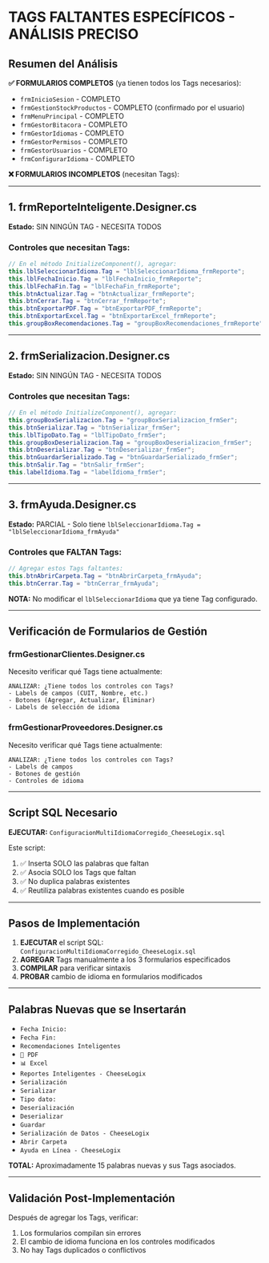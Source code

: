 # TAGS FALTANTES ESPECÍFICOS - ANÁLISIS PRECISO

## Resumen del Análisis

**✅ FORMULARIOS COMPLETOS** (ya tienen todos los Tags necesarios):
- `frmInicioSesion` - COMPLETO
- `frmGestionStockProductos` - COMPLETO (confirmado por el usuario)
- `frmMenuPrincipal` - COMPLETO 
- `frmGestorBitacora` - COMPLETO
- `frmGestorIdiomas` - COMPLETO
- `frmGestorPermisos` - COMPLETO
- `frmGestorUsuarios` - COMPLETO
- `frmConfigurarIdioma` - COMPLETO

**❌ FORMULARIOS INCOMPLETOS** (necesitan Tags):

---

## 1. frmReporteInteligente.Designer.cs
**Estado:** SIN NINGÚN TAG - NECESITA TODOS

### Controles que necesitan Tags:
```csharp
// En el método InitializeComponent(), agregar:
this.lblSeleccionarIdioma.Tag = "lblSeleccionarIdioma_frmReporte";
this.lblFechaInicio.Tag = "lblFechaInicio_frmReporte";
this.lblFechaFin.Tag = "lblFechaFin_frmReporte";
this.btnActualizar.Tag = "btnActualizar_frmReporte";
this.btnCerrar.Tag = "btnCerrar_frmReporte";
this.btnExportarPDF.Tag = "btnExportarPDF_frmReporte";
this.btnExportarExcel.Tag = "btnExportarExcel_frmReporte";
this.groupBoxRecomendaciones.Tag = "groupBoxRecomendaciones_frmReporte";
```

---

## 2. frmSerializacion.Designer.cs
**Estado:** SIN NINGÚN TAG - NECESITA TODOS

### Controles que necesitan Tags:
```csharp
// En el método InitializeComponent(), agregar:
this.groupBoxSerializacion.Tag = "groupBoxSerializacion_frmSer";
this.btnSerializar.Tag = "btnSerializar_frmSer";
this.lblTipoDato.Tag = "lblTipoDato_frmSer";
this.groupBoxDeserializacion.Tag = "groupBoxDeserializacion_frmSer";
this.btnDeserializar.Tag = "btnDeserializar_frmSer";
this.btnGuardarSerializado.Tag = "btnGuardarSerializado_frmSer";
this.btnSalir.Tag = "btnSalir_frmSer";
this.labelIdioma.Tag = "labelIdioma_frmSer";
```

---

## 3. frmAyuda.Designer.cs
**Estado:** PARCIAL - Solo tiene `lblSeleccionarIdioma.Tag = "lblSeleccionarIdioma_frmAyuda"`

### Controles que FALTAN Tags:
```csharp
// Agregar estos Tags faltantes:
this.btnAbrirCarpeta.Tag = "btnAbrirCarpeta_frmAyuda";
this.btnCerrar.Tag = "btnCerrar_frmAyuda";
```

**NOTA:** No modificar el `lblSeleccionarIdioma` que ya tiene Tag configurado.

---

## Verificación de Formularios de Gestión

### frmGestionarClientes.Designer.cs
Necesito verificar qué Tags tiene actualmente:

```
ANALIZAR: ¿Tiene todos los controles con Tags?
- Labels de campos (CUIT, Nombre, etc.)
- Botones (Agregar, Actualizar, Eliminar)
- Labels de selección de idioma
```

### frmGestionarProveedores.Designer.cs  
Necesito verificar qué Tags tiene actualmente:

```
ANALIZAR: ¿Tiene todos los controles con Tags?
- Labels de campos
- Botones de gestión
- Controles de idioma
```

---

## Script SQL Necesario

**EJECUTAR:** `ConfiguracionMultiIdiomaCorregido_CheeseLogix.sql`

Este script:
1. ✅ Inserta SOLO las palabras que faltan
2. ✅ Asocia SOLO los Tags que faltan  
3. ✅ No duplica palabras existentes
4. ✅ Reutiliza palabras existentes cuando es posible

---

## Pasos de Implementación

1. **EJECUTAR** el script SQL: `ConfiguracionMultiIdiomaCorregido_CheeseLogix.sql`
2. **AGREGAR** Tags manualmente a los 3 formularios especificados
3. **COMPILAR** para verificar sintaxis
4. **PROBAR** cambio de idioma en formularios modificados

---

## Palabras Nuevas que se Insertarán

- `Fecha Inicio:`
- `Fecha Fin:`
- `Recomendaciones Inteligentes`
- `📄 PDF`
- `📊 Excel`
- `Reportes Inteligentes - CheeseLogix`
- `Serialización`
- `Serializar`
- `Tipo dato:`
- `Deserialización`
- `Deserializar`
- `Guardar`
- `Serialización de Datos - CheeseLogix`
- `Abrir Carpeta`
- `Ayuda en Línea - CheeseLogix`

**TOTAL:** Aproximadamente 15 palabras nuevas y sus Tags asociados.

---

## Validación Post-Implementación

Después de agregar los Tags, verificar:
1. Los formularios compilan sin errores
2. El cambio de idioma funciona en los controles modificados
3. No hay Tags duplicados o conflictivos